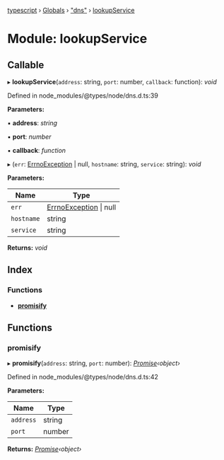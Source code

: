 [typescript](../README.md) › [Globals](../globals.md) › ["dns"](_dns_.md) › [lookupService](_dns_.lookupservice.md)

# Module: lookupService

## Callable

▸ **lookupService**(`address`: string, `port`: number, `callback`: function): *void*

Defined in node_modules/@types/node/dns.d.ts:39

**Parameters:**

▪ **address**: *string*

▪ **port**: *number*

▪ **callback**: *function*

▸ (`err`: [ErrnoException](../interfaces/nodejs.errnoexception.md) | null, `hostname`: string, `service`: string): *void*

**Parameters:**

Name | Type |
------ | ------ |
`err` | [ErrnoException](../interfaces/nodejs.errnoexception.md) &#124; null |
`hostname` | string |
`service` | string |

**Returns:** *void*

## Index

### Functions

* [__promisify__](_dns_.lookupservice.md#__promisify__)

## Functions

###  __promisify__

▸ **__promisify__**(`address`: string, `port`: number): *[Promise](../interfaces/promise.md)‹object›*

Defined in node_modules/@types/node/dns.d.ts:42

**Parameters:**

Name | Type |
------ | ------ |
`address` | string |
`port` | number |

**Returns:** *[Promise](../interfaces/promise.md)‹object›*
